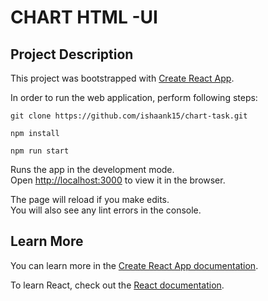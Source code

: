 # CHART HTML -UI

## Project Description

This project was bootstrapped with [Create React App](https://github.com/facebook/create-react-app).

In order to run the web application, perform following steps:

`git clone https://github.com/ishaank15/chart-task.git`

`npm install`

`npm run start`

Runs the app in the development mode.<br>
Open [http://localhost:3000](http://localhost:3000) to view it in the browser.

The page will reload if you make edits.<br>
You will also see any lint errors in the console.

## Learn More

You can learn more in the [Create React App documentation](https://facebook.github.io/create-react-app/docs/getting-started).

To learn React, check out the [React documentation](https://reactjs.org/).
